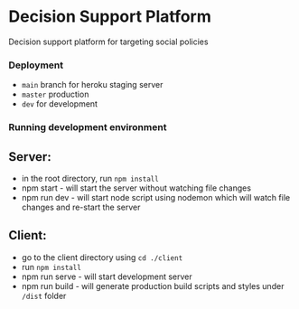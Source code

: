 # Decision Support Platform

Decision support platform for targeting social policies

### Deployment

* `main` branch for heroku staging server
* `master` production
* `dev` for development

### Running development environment

## Server:

* in the root directory, run `npm install`
* npm start - will start the server without watching file changes
* npm run dev - will start node script using nodemon which will watch file changes and re-start the server

## Client:
* go to the client directory using `cd ./client`
* run `npm install`
* npm run serve - will start development server
* npm run build - will generate production build scripts and styles under `/dist` folder
